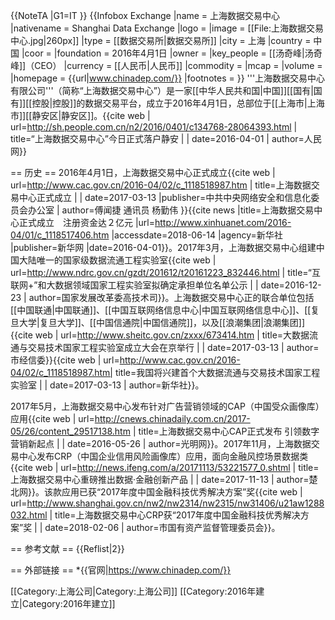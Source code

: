{{NoteTA
|G1=IT
}}
{{Infobox Exchange
|name = 上海数据交易中心
|nativename = Shanghai Data Exchange
|logo  =
|image = [[File:上海数据交易中心.jpg|260px]]
|type = [[数据交易所|数据交易所]]
|city = 上海
|country = 中国
|coor =
|foundation = 2016年4月1日
|owner =
|key_people = [[汤奇峰|汤奇峰]]（CEO）
|currency = [[人民币|人民币]]
|commodity =
|mcap =
|volume =
|homepage = {{url|www.chinadep.com/}}
|footnotes =
}}
'''上海数据交易中心有限公司'''（简称“上海数据交易中心”）是一家[[中华人民共和国|中国]][[国有|国有]][[控股|控股]]的数据交易平台，成立于2016年4月1日，总部位于[[上海市|上海市]][[静安区|静安区]]。<ref>{{cite web | url=http://sh.people.com.cn/n2/2016/0401/c134768-28064393.html | title=“上海数据交易中心”今日正式落户静安 | | date=2016-04-01 | author=人民网}}</ref>

== 历史 ==
2016年4月1日，上海数据交易中心正式成立<ref>{{cite web | url=http://www.cac.gov.cn/2016-04/02/c_1118518987.htm | title=上海数据交易中心正式成立 | | date=2017-03-13 |publisher=中共中央网络安全和信息化委员会办公室 | author=傅闻捷 通讯员 杨勤伟  }}</ref><ref>{{cite news |title=上海数据交易中心正式成立　注册资金达２亿元 |url=http://www.xinhuanet.com/2016-04/01/c_1118517406.htm |accessdate=2018-06-14 |agency=新华社 |publisher=新华网 |date=2016-04-01}}</ref>。2017年3月，上海数据交易中心组建中国大陆唯一的国家级数据流通工程实验室<ref>{{cite web | url=http://www.ndrc.gov.cn/gzdt/201612/t20161223_832446.html | title=“互联网+”和大数据领域国家工程实验室拟确定承担单位名单公示 | | date=2016-12-23 | author=国家发展改革委高技术司}}</ref>。上海数据交易中心正的联合单位包括[[中国联通|中国联通]]、[[中国互联网络信息中心|中国互联网络信息中心]]、[[复旦大学|复旦大学]]、[[中国信通院|中国信通院]]，以及[[浪潮集团|浪潮集团]]<ref>{{cite web | url=http://www.sheitc.gov.cn/zxxx/673414.htm | title=大数据流通与交易技术国家工程实验室成立大会在京举行 | | date=2017-03-13 | author=市经信委}}</ref><ref>{{cite web | url=http://www.cac.gov.cn/2016-04/02/c_1118518987.htm| title=我国将兴建首个大数据流通与交易技术国家工程实验室 | | date=2017-03-13 | author=新华社}}</ref>。

2017年5月，上海数据交易中心发布针对广告营销领域的CAP（中国受众画像库）应用<ref>{{cite web | url=http://cnews.chinadaily.com.cn/2017-05/26/content_29517138.htm | title=上海数据交易中心CAP正式发布 引领数字营销新起点 | | date=2016-05-26 | author=光明网}}</ref>。2017年11月，上海数据交易中心发布CRP（中国企业信用风险画像库）应用，面向金融风控场景数据类<ref>{{cite web | url=http://news.ifeng.com/a/20171113/53221577_0.shtml | title=上海数据交易中心重磅推出数据·金融创新产品 | | date=2017-11-13 | author=楚北网}}</ref>。该款应用已获“2017年度中国金融科技优秀解决方案”奖<ref>{{cite web | url=http://www.shanghai.gov.cn/nw2/nw2314/nw2315/nw31406/u21aw1288032.html | title=上海数据交易中心CRP获“2017年度中国金融科技优秀解决方案”奖 | | date=2018-02-06 | author=市国有资产监督管理委员会}}</ref>。

== 参考文献 ==
{{Reflist|2}}

== 外部链接 ==
*{{官网|https://www.chinadep.com/}}

[[Category:上海公司|Category:上海公司]]
[[Category:2016年建立|Category:2016年建立]]